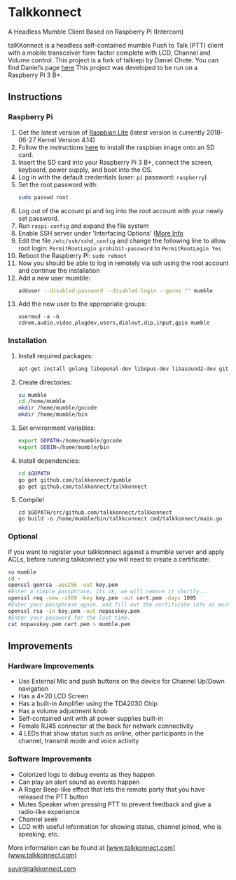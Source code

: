 # Talkkonnect
A Headless Mumble Client Based on Raspberry Pi (Intercom)

talKKonnect is a headless self-contained mumble Push to Talk (PTT) client with a mobile transceiver form factor complete with LCD, Channel and Volume control.
This project is a fork of talkiepi by Daniel Chote. You can find Daniel’s page [here](http://projectable.me/)
This project was developed to be run on a Raspberry Pi 3 B+.

## Instructions
### Raspberry Pi

1. Get the latest version of [Raspbian Lite](https://www.raspberrypi.org/downloads/raspbian/) (latest version is currently 2018-06-27 Kernel Version 4.14)
1. Follow the instructions [here](https://www.raspberrypi.org/documentation/installation/installing-images/README.md) to install the raspbian image onto an SD card.
1. Insert the SD card into your Raspberry Pi 3 B+, connect the screen, keyboard, power supply, and boot into the OS.
1. Log in with the default credentials (user: `pi` password: `raspberry`)
1. Set the root password with: 
    ```bash
    sudo passwd root
    ```
1. Log out of the account pi and log into the root account with your newly set password.
1. Run `raspi-config` and expand the file system 
1. Enable SSH server under 'Interfacing Options' ([More Info](https://www.raspberrypi.org/documentation/remote-access/ssh/README.md)
1. Edit the file `/etc/ssh/sshd_config` and change the following line to allow root login: `PermitRootLogin prohibit-password` to `PermitRootLogin Yes`
1. Reboot the Raspberry Pi: `sudo reboot`
1. Now you should be able to log in remotely via ssh using the root account and continue the installation
1. Add a new user mumble:
    ```bash
    adduser --disabled-password --disabled-login --gecos "" mumble
    ```
1. Add the new user to the appropriate groups:
    ```
    usermod -a -G cdrom,audio,video,plugdev,users,dialout,dip,input,gpio mumble
    ```

### Installation
1. Install required packages:
    ```bash
    apt-get install golang libopenal-dev libopus-dev libasound2-dev git ffmpeg omxplayer screen
    ```
1. Create directories:
    ```bash
    su mumble
    cd /home/mumble
    mkdir /home/mumble/gocode
    mkdir /home/mumble/bin
    ```
1. Set environment variables:
    ```bash
    export GOPATH=/home/mumble/gocode
    export GOBIN=/home/mumble/bin
    ```
1. Install dependencies:
    ```bash
    cd $GOPATH
    go get github.com/talkkonnect/gumble
    go get github.com/talkkonnect/talkkonnect
    ```
1. Compile!
    ```
    cd $GOPATH/src/github.com/talkkonnect/talkkonnect
    go build -o /home/mumble/bin/talkkconnect cmd/talkkonnect/main.go
    ```

### Optional

If you want to register your talkkonnect against a mumble server and apply ACLs, before running talkkonnect you will need to create a certificate:

```bash
su mumble
cd ~
openssl genrsa -aes256 -out key.pem
#Enter a simple passphrase, its ok, we will remove it shortly...
openssl req -new -x509 -key key.pem -out cert.pem -days 1095
#Enter your passphrase again, and fill out the certificate info as much as you like, its not really that important if you're just hacking around with this.
openssl rsa -in key.pem -out nopasskey.pem
#Enter your password for the last time.
cat nopasskey.pem cert.pem > mumble.pem
```
## Improvements
### Hardware Improvements

* Use External Mic and push buttons on the device for Channel Up/Down navigation
* Has a 4×20 LCD Screen
* Has a built-in Amplifier using the TDA2030 Chip
* Has a volume adjustment knob
* Self-contained unit with all power supplies built-in
* Female RJ45 connector at the back for network connectivity
* 4 LEDs that show status such as online, other participants in the channel, transmit mode and voice activity

### Software Improvements

* Colorized logs to debug events as they happen
* Can play an alert sound as events happen
* A Roger Beep-like effect that lets the remote party that you have released the PTT button
* Mutes Speaker when pressing PTT to prevent feedback and give a radio-like experience
* Channel seek
* LCD with useful information for showing status, channel joined, who is speaking, etc.

More information can be found at [www.talkkonnect.com](www.talkkonnect.com)

<suvir@talkkonnect.com>
